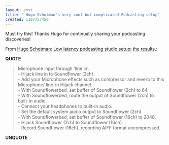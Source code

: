 ```yaml
---
layout: post
title: " Hugo Schotman's very cool but complicated Podcasting setup"
created: 1107757450
---
```

<p>Must try this! Thanks Hugo for continually sharing your podcasting discoveries!
</p><p>From <a href="http://log.hugoschotman.com/hugo/2005/02/low_latency_pod.html">Hugo Schotman: Low latency podcasting studio setup: the results</a>.:</p>
<p><b>QUOTE</b></p><blockquote>Microphone input through 'line in'.<br />
- Hijack line in to Soundflower (2ch).<br />
- Add your Microphone effects such as compressor and reverb to this Microphone/ line-in Hijack channel.<br />
- With Soundflowerbed, set buffer of Soundflower (2ch) to 64.<br />
- With Soundflowerbed, route the output of Soundflower (2ch) to built-in audio.<br />
- Connect your headphones to built-in audio.<br />
- Set the default system audio output to Soundflower (2ch)<br />
- With Soundflowerbed, set buffer of Soundflower (16ch) to 2048.<br />
- Hijack Soundflower (2ch) to Soundflower (16ch).<br />
- Record Soundflower (16ch), recording AIFF format uncompressed.</blockquote><p><b>UNQUOTE</b></p>



